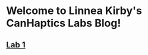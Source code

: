 # Welcome to Linnea Kirby's CanHaptics Labs Blog!

## [Lab 1](https://linneakirby.com/canhaplabs/lab1)